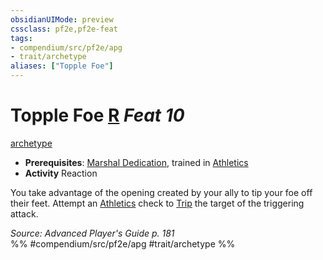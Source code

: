 ```yaml
---
obsidianUIMode: preview
cssclass: pf2e,pf2e-feat
tags:
- compendium/src/pf2e/apg
- trait/archetype
aliases: ["Topple Foe"]
---
```

# Topple Foe  [R](../../Rules/core-rulebook/chapter-9-playing-the-game.md#Actions "Reaction") *Feat 10*  
[archetype](../../Rules/traits/archetype.md)  

- **Prerequisites**: [Marshal Dedication](marshal-dedication-apg.md), trained in [Athletics](../skills.md#Athletics)
- **Activity** Reaction

You take advantage of the opening created by your ally to tip your foe off their feet. Attempt an [Athletics](../skills.md#Athletics) check to [Trip](../../Rules/actions/trip.md) the target of the triggering attack.

*Source: Advanced Player's Guide p. 181*  
%% #compendium/src/pf2e/apg #trait/archetype %%